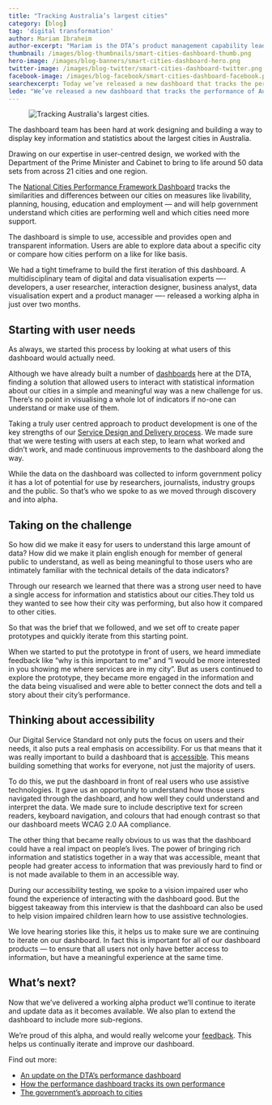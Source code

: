 ```yaml
---
title: "Tracking Australia’s largest cities"
category: [blog]
tag: 'digital transformation'
author: Mariam Ibraheim
author-excerpt: "Mariam is the DTA’s product management capability lead, also known as one of our <a href='/blog/meet-our-capability-ninjas/'>capability ninjas</a>."
thumbnail: /images/blog-thumbnails/smart-cities-dashboard-thumb.png
hero-image: /images/blog-banners/smart-cities-dashboard-hero.png
twitter-image: /images/blog-twitter/smart-cities-dashboard-twitter.png
facebook-image: /images/blog-facebook/smart-cities-dashboard-facebook.png
searchexcerpt: Today we’ve released a new dashboard that tracks the performance of Australia’s largest cities. The dashboard’s Product Manager, Mariam Ibraheim shares the story of how the dashboard was developed from paper prototype to working alpha.
lede: "We’ve released a new dashboard that tracks the performance of Australia’s largest cities. Product Manager, Mariam Ibraheim, shares the story of how it was developed."
---
```

<figure>
  <img src="{{ site.url }}{{ site.baseurl }}{{ page.hero-image }}" alt="Tracking Australia's largest cities."><br />
</figure>

The dashboard team has been hard at work designing and building a way to display key information and statistics about the largest cities in Australia.

Drawing on our expertise in user-centred design, we worked with the Department of the Prime Minister and Cabinet to bring to life around 50 data sets from across 21 cities and one region.

The [National Cities Performance Framework Dashboard](http://smart-cities.dashboard.gov.au/) tracks the similarities and differences between our cities on measures like livability, planning, housing, education and employment — and will help government understand which cities are performing well and which cities need more support.

The dashboard is simple to use, accessible and provides open and transparent information. Users are able to explore data about a specific city or compare how cities perform on a like for like basis.

We had a tight timeframe to build the first iteration of this dashboard. A multidisciplinary team of digital and data visualisation experts —- developers, a user researcher, interaction designer, business analyst, data visualisation expert and a product manager —- released a working alpha in just over two months.

## Starting with user needs

As always, we started this process by looking at what users of this dashboard would actually need.

Although we have already built a number of [dashboards](http://dashboard.gov.au) here at the DTA, finding a solution that allowed users to interact with statistical information about our cities in a simple and meaningful way was a new challenge for us. There’s no point in visualising a whole lot of indicators if no-one can understand or make use of them.

Taking a truly user centred approach to product development is one of the key strengths of our [Service Design and Delivery process](/standard/service-design-and-delivery-process/). We made sure that we were testing with users at each step, to learn what worked and didn’t work, and made continuous improvements to the dashboard along the way.

While the data on the dashboard was collected to inform government policy it has a lot of potential for use by researchers, journalists, industry groups and the public. So that’s who we spoke to as we moved through discovery and into alpha.

## Taking on the challenge

So how did we make it easy for users to understand this large amount of data? How did we make it plain english enough for member of general public to understand, as well as being meaningful to those users who are intimately familiar with the technical details of the data indicators?

Through our research we learned that there was a strong user need to have a single access for information and statistics about our cities.They told us they wanted to see how their city was performing, but also how it compared to other cities.

So that was the brief that we followed, and we set off to create paper prototypes and quickly iterate from this starting point.

When we started to put the prototype in front of users, we heard immediate feedback like “why is this important to me” and “I would be more interested in you showing me where services are in my city”. But as users continued to explore the prototype, they became more engaged in the information and the data being visualised and were able to better connect the dots and tell a story about their city’s performance.

## Thinking about accessibility

Our Digital Service Standard not only puts the focus on users and their needs, it also puts a real emphasis on accessibility. For us that means that it was really important to build a dashboard that is [accessible](/standard/9-make-it-accessible/). This means building something that works for everyone, not just the majority of users.

To do this, we put the dashboard in front of real users who use assistive technologies.  It gave us an opportunity to understand how those users navigated through the dashboard, and how well they could understand and interpret the data. We made sure to include descriptive text for screen readers, keyboard navigation, and colours that had enough contrast so that our dashboard meets WCAG 2.0 AA compliance.

The other thing that became really obvious to us was that the dashboard could have a real impact on people’s lives. The power of bringing rich information and statistics together in a way that was accessible, meant that people had greater access to information that was previously hard to find or is not made available to them in an accessible way.

During our accessibility testing, we spoke to a vision impaired user who found the experience of interacting with the dashboard good. But the biggest takeaway from this interview is that the dashboard can also be used to help vision impaired children learn how to use assistive technologies.

We love hearing stories like this, it helps us to make sure we are continuing to iterate on our dashboard. In fact this is important for all of our dashboard products — to ensure that all users not only have better access to information, but have a meaningful experience at the same time.

## What’s next?

Now that we’ve delivered a working alpha product we’ll continue to iterate and update data as it becomes available. We also plan to extend the dashboard to include more sub-regions.

We’re proud of this alpha, and would really welcome your [feedback](https://smart-cities.dashboard.gov.au/feedback). This helps us continually iterate and improve our dashboard.

Find out more:
- [An update on the DTA’s performance dashboard](/news/dashboard-progress/)
- [How the performance dashboard tracks its own performance](/blog/dashboard-practising-what-we-preach/)
- [The government’s approach to cities](https://pmc.gov.au/cities)
